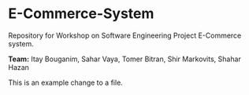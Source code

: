# E-Commerce-System
  Repository for Workshop on Software Engineering Project E-Commerce system.
  
**Team:**
Itay Bouganim,
Sahar Vaya,
Tomer Bitran,
Shir Markovits,
Shahar Hazan

This is an example change to a file.
